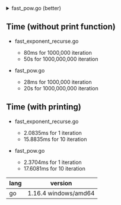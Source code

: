 
<details>
  <summary>fast_pow.go (better)</summary>
<!--START_SECTION:waka-->
	
```go
package main

import "fmt"

// fast exponent
func Pow(a, b int) int {
	p := 1
	for b > 0 {
		if b&1 != 0 {
			p *= a
		}
		b >>= 1
		a *= a
	}
	return p
}
func main() {
	x := []int{2, 5, 1, 4, 7, 8, 6}
	n := []int{1, 2, 3, 4, 5, 6, 7}
	for i, xi := range x {
		fmt.Println(Pow(xi, n[i]))
	}
}
```

<!--END_SECTION:waka-->
</details>	

## Time (without print function)

- fast_exponent_recurse.go
  - 80ms for 1000,000 iteration
  - 50s for 1000,000,000 iteration

- fast_pow.go
  - 28ms for 1000,000 iteration
  - 20s for 1000,000,000 iteration

## Time (with printing)

- fast_exponent_recurse.go
  - 2.0835ms for 1 iteration
  - 15.8835ms for 10 iteration

- fast_pow.go
  - 2.3704ms for 1 iteration
  - 17.6081ms for 10 iteration

| lang | version |
|---|---|
|go|1.16.4 windows/amd64|
